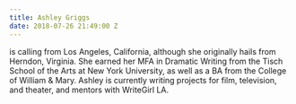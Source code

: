 ```yaml
---
title: Ashley Griggs
date: 2018-07-26 21:49:00 Z
---
```


is calling from Los Angeles, California, although she originally hails from Herndon, Virginia. She earned her MFA in Dramatic Writing from the Tisch School of the Arts at New York University, as well as a BA from the College of William & Mary. Ashley is currently writing projects for film, television, and theater, and mentors with WriteGirl LA.

